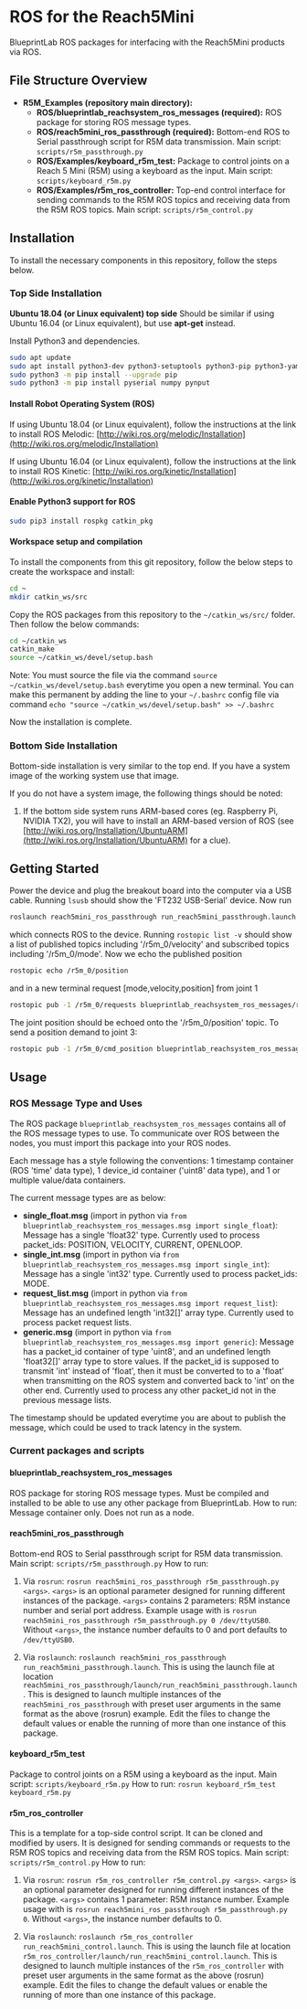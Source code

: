 # ROS for the Reach5Mini

BlueprintLab ROS packages for interfacing with the Reach5Mini products via ROS.

## File Structure Overview

* **R5M_Examples (repository main directory):**  
    * **ROS/blueprintlab_reachsystem_ros_messages (required):** ROS package for storing ROS message types.
    * **ROS/reach5mini_ros_passthrough (required):** Bottom-end ROS to Serial passthrough script for R5M data transmission. Main script: `scripts/r5m_passthrough.py`
    * **ROS/Examples/keyboard_r5m_test:** Package to control joints on a Reach 5 Mini (R5M) using a keyboard as the input. Main script: `scripts/keyboard_r5m.py`
    * **ROS/Examples/r5m_ros_controller:** Top-end control interface for sending commands to the R5M ROS topics and receiving data from the R5M ROS topics. Main script: `scripts/r5m_control.py`




## Installation
To install the necessary components in this repository, follow the steps below.

### Top Side Installation 
**Ubuntu 18.04 (or Linux equivalent) top side** Should be similar if using Ubuntu 16.04 (or Linux equivalent), but use **apt-get** instead.

Install Python3 and dependencies.
```bash
sudo apt update
sudo apt install python3-dev python3-setuptools python3-pip python3-yaml
sudo python3 -m pip install --upgrade pip
sudo python3 -m pip install pyserial numpy pynput
```

#### Install Robot Operating System (ROS)

If using Ubuntu 18.04 (or Linux equivalent), follow the instructions at the link to install ROS Melodic: [http://wiki.ros.org/melodic/Installation](http://wiki.ros.org/melodic/Installation)

If using Ubuntu 16.04 (or Linux equivalent), follow the instructions at the link to install ROS Kinetic: [http://wiki.ros.org/kinetic/Installation](http://wiki.ros.org/kinetic/Installation)

#### Enable Python3 support for ROS
```bash
sudo pip3 install rospkg catkin_pkg
```

#### Workspace setup and compilation

To install the components from this git repository, follow the below steps to create the workspace and install:
```bash
cd ~
mkdir catkin_ws/src
```
Copy the ROS packages from this repository to the `~/catkin_ws/src/` folder. Then follow the below commands:
```bash
cd ~/catkin_ws
catkin_make
source ~/catkin_ws/devel/setup.bash
```
Note: You must source the file via the command `source ~/catkin_ws/devel/setup.bash` everytime you open a new terminal. You can make this permanent by adding the line to your `~/.bashrc` config file via command `echo "source ~/catkin_ws/devel/setup.bash" >> ~/.bashrc`

Now the installation is complete.


### Bottom Side Installation
Bottom-side installation is very similar to the top end. If you have a system image of the working system use that image.

If you do not have a system image, the following things should be noted:
1. If the bottom side system runs ARM-based cores (eg. Raspberry Pi, NVIDIA TX2), you will have to install an ARM-based version of ROS (see [http://wiki.ros.org/Installation/UbuntuARM](http://wiki.ros.org/Installation/UbuntuARM) for a clue).



## Getting Started

Power the device and plug the breakout board into the computer via a USB cable. Running `lsusb` should show the 'FT232 USB-Serial' device. Now run
```bash
roslaunch reach5mini_ros_passthrough run_reach5mini_passthrough.launch 
```
which connects ROS to the device.
Running `rostopic list -v` should show a list of published topics including '/r5m_0/velocity' and subscribed topics including '/r5m_0/mode'.
Now we echo the published position
```bash
rostopic echo /r5m_0/position
```
and in a new terminal request [mode,velocity,position] from joint 1
```bash
rostopic pub -1 /r5m_0/requests blueprintlab_reachsystem_ros_messages/request_list '{stamp: now, device_id: 1, requests: [1,2,3]}'
```
The joint position should be echoed onto the '/r5m_0/position' topic. To send a position demand to joint 3:
```bash
rostopic pub -1 /r5m_0/cmd_position blueprintlab_reachsystem_ros_messages/single_float '{stamp: now, device_id: 3, value: 1.57}'
```
## Usage

### ROS Message Type and Uses

The ROS package `blueprintlab_reachsystem_ros_messages` contains all of the ROS message types to use. To communicate over ROS between the nodes, you must import this package into your ROS nodes.

Each message has a style following the conventions: 1 timestamp container (ROS 'time' data type), 1 device_id container ('uint8' data type), and 1 or multiple value/data containers.

The current message types are as below:

* **single_float.msg** (import in python via `from blueprintlab_reachsystem_ros_messages.msg import single_float`): Message has a single 'float32' type. Currently used to process packet_ids: POSITION, VELOCITY, CURRENT, OPENLOOP.
* **single_int.msg** (import in python via `from blueprintlab_reachsystem_ros_messages.msg import single_int`): Message has a single 'int32' type. Currently used to process packet_ids: MODE.
* **request_list.msg** (import in python via `from blueprintlab_reachsystem_ros_messages.msg import request_list`): Message has an undefined length 'int32[]' array type. Currently used to process packet request lists.
* **generic.msg** (import in python via `from blueprintlab_reachsystem_ros_messages.msg import generic`): Message has a packet_id container of type 'uint8', and an undefined length 'float32[]' array type to store values. If the packet_id is supposed to transmit 'int' instead of 'float', then it must be converted to to a 'float' when transmitting on the ROS system and converted back to 'int' on the other end. Currently used to process any other packet_id not in the previous message lists.

The timestamp should be updated everytime you are about to publish the message, which could be used to track latency in the system.


### Current packages and scripts


#### blueprintlab_reachsystem_ros_messages 
ROS package for storing ROS message types. Must be compiled and installed to be able to use any other package from BlueprintLab.
How to run: Message container only. Does not run as a node.

#### reach5mini_ros_passthrough 
Bottom-end ROS to Serial passthrough script for R5M data transmission. Main script: `scripts/r5m_passthrough.py`
How to run: 

1. Via `rosrun`: `rosrun reach5mini_ros_passthrough r5m_passthrough.py <args>`. 
`<args>` is an optional parameter designed for running different instances of the package. `<args>` contains 2 parameters: R5M instance number and serial port address. Example usage with <args> is `rosrun reach5mini_ros_passthrough r5m_passthrough.py 0 /dev/ttyUSB0`. Without `<args>`, the instance number defaults to 0 and port defaults to `/dev/ttyUSB0`.

2. Via `roslaunch`: `roslaunch reach5mini_ros_passthrough run_reach5mini_passthrough.launch`.
This is using the launch file at location `reach5mini_ros_passthrough/launch/run_reach5mini_passthrough.launch`. This is designed to launch multiple instances of the `reach5mini_ros_passthrough` with preset user arguments in the same format as the above (rosrun) example. Edit the files to change the default values or enable the running of more than one instance of this package.

#### keyboard_r5m_test 
Package to control joints on a R5M using a keyboard as the input. Main script: `scripts/keyboard_r5m.py`
How to run: `rosrun keyboard_r5m_test keyboard_r5m.py`

#### r5m_ros_controller 
This is a template for a top-side control script. It can be cloned and modified by users. It is designed for sending commands or requests to the R5M ROS topics and receiving data from the R5M ROS topics. Main script: `scripts/r5m_control.py`
How to run:

1. Via `rosrun`: `rosrun r5m_ros_controller r5m_control.py <args>`. 
`<args>` is an optional parameter designed for running different instances of the package. `<args>` contains 1 parameter: R5M instance number. Example usage with <args> is `rosrun reach5mini_ros_passthrough r5m_passthrough.py 0`. Without `<args>`, the instance number defaults to 0.

2. Via `roslaunch`: `roslaunch r5m_ros_controller run_reach5mini_control.launch`.
This is using the launch file at location `r5m_ros_controller/launch/run_reach5mini_control.launch`. This is designed to launch multiple instances of the `r5m_ros_controller` with preset user arguments in the same format as the above (rosrun) example. Edit the files to change the default values or enable the running of more than one instance of this package.



